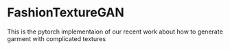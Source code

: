 # FashionTextureGAN
This is the pytorch implementaion of our recent work about how to generate garment with complicated textures 

